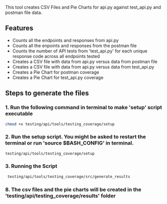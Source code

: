 This tool creates CSV Files and Pie Charts for api.py against test_api.py and postman file data.

## Features

- Counts all the endpoints and responses from api.py 
- Counts all the enpoints and responses from the postman file
- Counts the number of API tests from 'test_api.py' for each unique response code across all endpoints tested 
- Creates a CSV file with data from api.py versus data from postman file
- Creates a CSV file with data from api.py versus data from test_api.py
- Creates a Pie Chart for postman coverage
- Creates a Pie Chart for test_api.py coverage

## Steps to generate the files

### 1. Run the following command in terminal to make 'setup' script executable

```bash 
chmod +x testing/api/tools/testing_coverage/setup
```

### 2. Run the setup script. You might be asked to restart the terminal or run 'source $BASH_CONFIG' in terminal.

```bash
testing/api/tools/testing_coverage/setup
```

### 3. Running the Script

``` bash
 testing/api/tools/testing_coverage/src/generate_results
```

### 8. The csv files and the pie charts will be created in the 'testing/api/testing_coverage/results' folder
